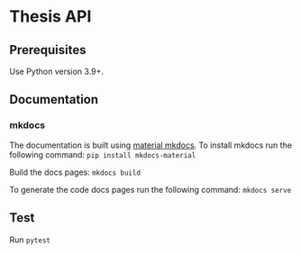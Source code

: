 # Thesis API

## Prerequisites

Use Python version 3.9+.

## Documentation

### mkdocs

The documentation is built using [material mkdocs](https://squidfunk.github.io/mkdocs-material/). To install mkdocs run the following command: `pip install mkdocs-material`

Build the docs pages: `mkdocs build`

To generate the code docs pages run the following command: `mkdocs serve`

## Test

Run `pytest`
